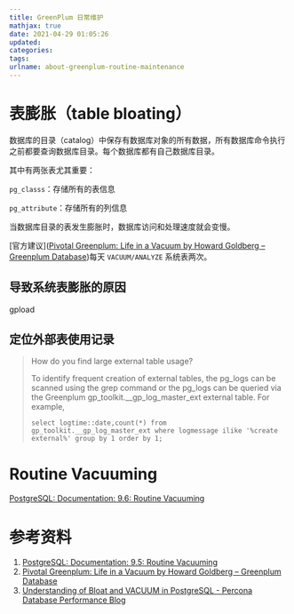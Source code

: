 ```yaml
---
title: GreenPlum 日常维护
mathjax: true
date: 2021-04-29 01:05:26
updated:
categories:
tags:
urlname: about-greenplum-routine-maintenance
---
```




<!-- more -->

# 表膨胀（table bloating）

数据库的目录（catalog）中保存有数据库对象的所有数据，所有数据库命令执行之前都要查询数据库目录。每个数据库都有自己数据库目录。

其中有两张表尤其重要：

`pg_classs`：存储所有的表信息

`pg_attribute`：存储所有的列信息

当数据库目录的表发生膨胀时，数据库访问和处理速度就会变慢。

[官方建议]([Pivotal Greenplum: Life in a Vacuum by Howard Goldberg – Greenplum Database](https://greenplum.org/pivotal-greenplum-vacuum-howard-goldberg/))每天 `VACUUM/ANALYZE` 系统表两次。





## 导致系统表膨胀的原因

gpload





## 定位外部表使用记录



> How do you find large external table usage?
>
> To identify frequent creation of external tables, the pg_logs can be scanned using the grep command or the pg_logs can be queried via the Greenplum gp_toolkit.__gp_log_master_ext external table. For example,
>
> ```
> select logtime::date,count(*) from gp_toolkit.__gp_log_master_ext where logmessage ilike '%create external%' group by 1 order by 1;
> ```





# Routine Vacuuming

[PostgreSQL: Documentation: 9.6: Routine Vacuuming](https://www.postgresql.org/docs/9.6/routine-vacuuming.html)





# 参考资料

1. [PostgreSQL: Documentation: 9.5: Routine Vacuuming](https://www.postgresql.org/docs/9.5/routine-vacuuming.html)
2. [Pivotal Greenplum: Life in a Vacuum by Howard Goldberg – Greenplum Database](https://greenplum.org/pivotal-greenplum-vacuum-howard-goldberg/)
3. [Understanding of Bloat and VACUUM in PostgreSQL - Percona Database Performance Blog](https://www.percona.com/blog/2018/08/06/basic-understanding-bloat-vacuum-postgresql-mvcc/)